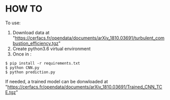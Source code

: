 # HOW TO

To use:


 1. Download data at "https://cerfacs.fr/opendata/documents/arXiv_1810.03691/turbulent_combustion_efficiency.tgz"
 2. Create python3.6 virtual environment
 3. Once in :
 
```
$ pip install -r requirements.txt
$ python CNN.py
$ python prediction.py
```

If needed, a trained model can be donwloaded at "https://cerfacs.fr/opendata/documents/arXiv_1810.03691/Trained_CNN_TCE.tgz"